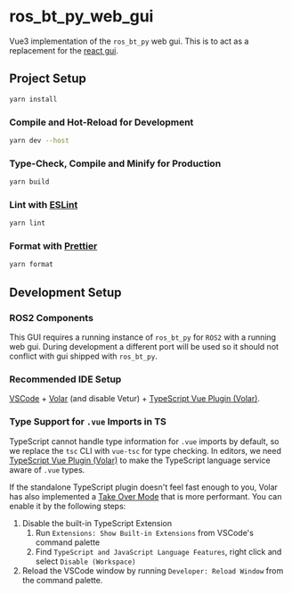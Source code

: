 # ros_bt_py_web_gui

Vue3 implementation of the `ros_bt_py` web gui.
This is to act as a replacement for the [react gui](https://ids-git.fzi.de/ros2/ros_bt_py/ros_bt_py_web_gui).

## Project Setup

```sh
yarn install
```

### Compile and Hot-Reload for Development

```sh
yarn dev --host
```

### Type-Check, Compile and Minify for Production

```sh
yarn build
```

### Lint with [ESLint](https://eslint.org/)

```sh
yarn lint
```

### Format with [Prettier](https://prettier.io/)

```sh
yarn format
```

## Development Setup

### ROS2 Components

This GUI requires a running instance of `ros_bt_py` for `ROS2` with a running web gui.
During development a different port will be used so it should not conflict with gui shipped with `ros_bt_py`.

### Recommended IDE Setup

[VSCode](https://code.visualstudio.com/) + [Volar](https://marketplace.visualstudio.com/items?itemName=Vue.volar) (and disable Vetur) + [TypeScript Vue Plugin (Volar)](https://marketplace.visualstudio.com/items?itemName=Vue.vscode-typescript-vue-plugin).

### Type Support for `.vue` Imports in TS

TypeScript cannot handle type information for `.vue` imports by default, so we replace the `tsc` CLI with `vue-tsc` for type checking. In editors, we need [TypeScript Vue Plugin (Volar)](https://marketplace.visualstudio.com/items?itemName=Vue.vscode-typescript-vue-plugin) to make the TypeScript language service aware of `.vue` types.

If the standalone TypeScript plugin doesn't feel fast enough to you, Volar has also implemented a [Take Over Mode](https://github.com/johnsoncodehk/volar/discussions/471#discussioncomment-1361669) that is more performant. You can enable it by the following steps:

1. Disable the built-in TypeScript Extension
   1. Run `Extensions: Show Built-in Extensions` from VSCode's command palette
   2. Find `TypeScript and JavaScript Language Features`, right click and select `Disable (Workspace)`
2. Reload the VSCode window by running `Developer: Reload Window` from the command palette.
